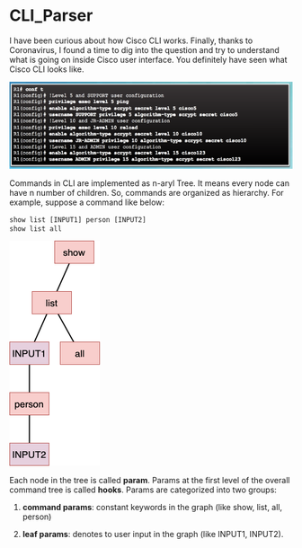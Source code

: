# CLI_Parser

I have been curious about how Cisco CLI works. Finally, thanks to Coronavirus, I found a time to dig into the question and try to understand what is going on inside Cisco user interface. You definitely have seen what Cisco CLI looks like.

![picture](data/cli.png)

Commands in CLI are implemented as n-aryl Tree. It means every node can have n number of children. So, commands are organized as hierarchy. For example, suppose a command like below:

```
show list [INPUT1] person [INPUT2]
show list all
```

![picture](data/cmd_graph.png)

Each node in the tree is called **param**. Params at the first level of the overall command tree is called **hooks**. Params are categorized into two groups:

1. **command params**: constant keywords in the graph (like show, list, all, person)

2. **leaf params**: denotes to user input in the graph (like INPUT1, INPUT2).
